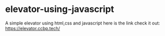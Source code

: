 # elevator-using-javascript
A simple elevator using html,css and javascript
here is the link check it out:
https://elevator.ccbp.tech/
